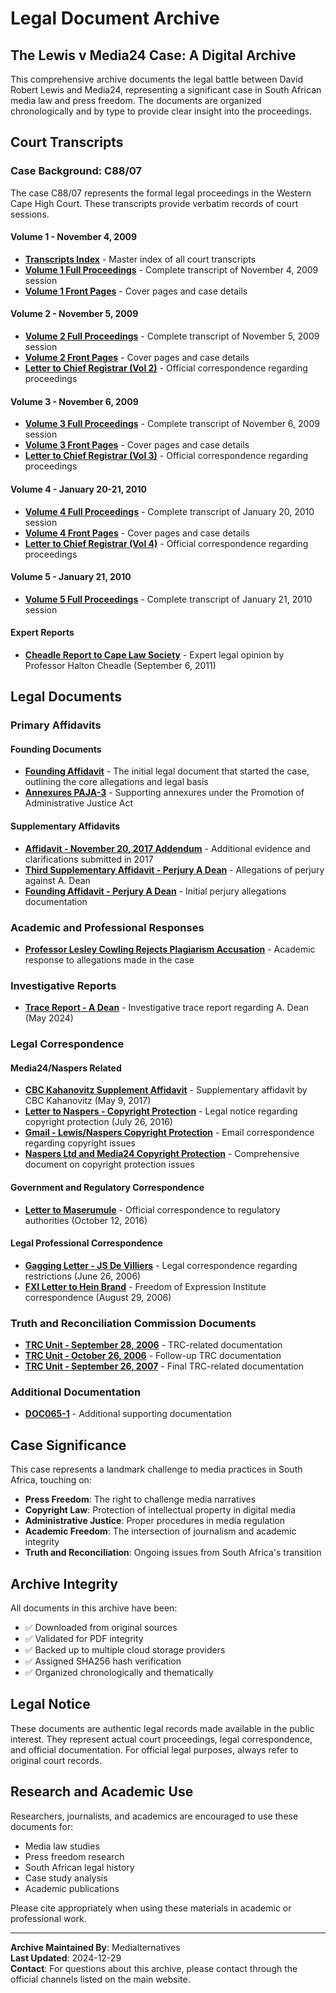 # Legal Document Archive

## The Lewis v Media24 Case: A Digital Archive

This comprehensive archive documents the legal battle between David Robert Lewis and Media24, representing a significant case in South African media law and press freedom. The documents are organized chronologically and by type to provide clear insight into the proceedings.

## Court Transcripts

### Case Background: C88/07
The case C88/07 represents the formal legal proceedings in the Western Cape High Court. These transcripts provide verbatim records of court sessions.

#### Volume 1 - November 4, 2009
- **[Transcripts Index](/legal-archive/court-transcripts/Transcripts-Index-1.pdf)** - Master index of all court transcripts
- **[Volume 1 Full Proceedings](/legal-archive/court-transcripts/C88-07-Vol_1-4-November-2009-1.pdf)** - Complete transcript of November 4, 2009 session
- **[Volume 1 Front Pages](/legal-archive/court-transcripts/C88-07-Vol_1-4-November-2009-FP-1.pdf)** - Cover pages and case details

#### Volume 2 - November 5, 2009
- **[Volume 2 Full Proceedings](/legal-archive/court-transcripts/C88-07-Vol_2-5-November-2009-1.pdf)** - Complete transcript of November 5, 2009 session
- **[Volume 2 Front Pages](/legal-archive/court-transcripts/C88-07-Vol_2-5-November-2009-FP-1.pdf)** - Cover pages and case details
- **[Letter to Chief Registrar (Vol 2)](/legal-archive/court-transcripts/C88-07-Vol_2-5-November-2009-Letter-to-the-Chief-Registrar-Head-o...-1.pdf)** - Official correspondence regarding proceedings

#### Volume 3 - November 6, 2009
- **[Volume 3 Full Proceedings](/legal-archive/court-transcripts/C88-07-Vol_3-6-November-2009-1.pdf)** - Complete transcript of November 6, 2009 session
- **[Volume 3 Front Pages](/legal-archive/court-transcripts/C88-07-Vol_3-6-November-2009-FP-1.pdf)** - Cover pages and case details
- **[Letter to Chief Registrar (Vol 3)](/legal-archive/court-transcripts/C88-07-Vol_3-6-November-2009-Letter-to-the-Chief-Registrar-Head-o...-1.pdf)** - Official correspondence regarding proceedings

#### Volume 4 - January 20-21, 2010
- **[Volume 4 Full Proceedings](/legal-archive/court-transcripts/C88-07-Vol_4-20-January-2010-1.pdf)** - Complete transcript of January 20, 2010 session
- **[Volume 4 Front Pages](/legal-archive/court-transcripts/C88-07-Vol_4-20-January-2010-FP-1.pdf)** - Cover pages and case details
- **[Letter to Chief Registrar (Vol 4)](/legal-archive/court-transcripts/C88-07-Vol_4-_-5-20-_-21-January-2010-Letter-to-the-Chief-Registrar...-1.pdf)** - Official correspondence regarding proceedings

#### Volume 5 - January 21, 2010
- **[Volume 5 Full Proceedings](/legal-archive/court-transcripts/C88-07-Vol_5-21-January-2010-1.pdf)** - Complete transcript of January 21, 2010 session

#### Expert Reports
- **[Cheadle Report to Cape Law Society](/legal-archive/court-transcripts/Cheadle-Report-to-Cape-Law-Society-6-September-2011-1.pdf)** - Expert legal opinion by Professor Halton Cheadle (September 6, 2011)

## Legal Documents

### Primary Affidavits

#### Founding Documents
- **[Founding Affidavit](/legal-archive/legal-documents/Founding-Affidavit.pdf)** - The initial legal document that started the case, outlining the core allegations and legal basis
- **[Annexures PAJA-3](/legal-archive/legal-documents/Annexures-PAJA-3.pdf)** - Supporting annexures under the Promotion of Administrative Justice Act

#### Supplementary Affidavits
- **[Affidavit - November 20, 2017 Addendum](/legal-archive/legal-documents/Affidavit-20-November-2017-Addendum-4.pdf)** - Additional evidence and clarifications submitted in 2017
- **[Third Supplementary Affidavit - Perjury A Dean](/legal-archive/legal-documents/Third-Supplementary-Affidavit-Perjury-A-Dean.pdf)** - Allegations of perjury against A. Dean
- **[Founding Affidavit - Perjury A Dean](/legal-archive/legal-documents/Founding-Affidavit-Perjury-A-Dean.pdf)** - Initial perjury allegations documentation

### Academic and Professional Responses
- **[Professor Lesley Cowling Rejects Plagiarism Accusation](/legal-archive/legal-documents/Associate-Professor-Lesley-Cowling-Rejects-Plagiarism-Accusation.pdf)** - Academic response to allegations made in the case

### Investigative Reports
- **[Trace Report - A Dean](/legal-archive/legal-documents/Trace-Report-A-Dean.pdf)** - Investigative trace report regarding A. Dean (May 2024)

### Legal Correspondence

#### Media24/Naspers Related
- **[CBC Kahanovitz Supplement Affidavit](/legal-archive/legal-documents/Supplement-Affidavit-CBC-Kahanovitz-9-MAY-2017-TUE.pdf)** - Supplementary affidavit by CBC Kahanovitz (May 9, 2017)
- **[Letter to Naspers - Copyright Protection](/legal-archive/legal-documents/LIT10153ZA00-Letter-to-Naspers-26.07.2016.pdf)** - Legal notice regarding copyright protection (July 26, 2016)
- **[Gmail - Lewis/Naspers Copyright Protection](/legal-archive/legal-documents/Gmail-FW-Lewis-_-Naspers-Copyright-protection.pdf)** - Email correspondence regarding copyright issues
- **[Naspers Ltd and Media24 Copyright Protection](/legal-archive/legal-documents/NASPERS-LTD-AND-MEDIA24-DIE-BURGER-COPYRIGHT-PROTECTION-IN-THE-NAME-OF....pdf)** - Comprehensive document on copyright protection issues

#### Government and Regulatory Correspondence
- **[Letter to Maserumule](/legal-archive/legal-documents/RWR-Letter-to-Maserumule-12.10.2016.pdf)** - Official correspondence to regulatory authorities (October 12, 2016)

#### Legal Professional Correspondence
- **[Gagging Letter - JS De Villiers](/legal-archive/legal-documents/Gagging-Letter-JS-De-Villiers-26-June-2006.pdf)** - Legal correspondence regarding restrictions (June 26, 2006)
- **[FXI Letter to Hein Brand](/legal-archive/legal-documents/Fxi-Letter-to-Hein-Brand-per-Jeenah-and-Delaney-29-Aug-2006.pdf)** - Freedom of Expression Institute correspondence (August 29, 2006)

### Truth and Reconciliation Commission Documents
- **[TRC Unit - September 28, 2006](/legal-archive/legal-documents/TRC-Unit-28-Sept-2006.pdf)** - TRC-related documentation
- **[TRC Unit - October 26, 2006](/legal-archive/legal-documents/TRC-Unit-26-Oct-2006.pdf)** - Follow-up TRC documentation
- **[TRC Unit - September 26, 2007](/legal-archive/legal-documents/TRC-Unit-26-Sept-2007.pdf)** - Final TRC-related documentation

### Additional Documentation
- **[DOC065-1](/legal-archive/legal-documents/DOC065-1.pdf)** - Additional supporting documentation

## Case Significance

This case represents a landmark challenge to media practices in South Africa, touching on:

- **Press Freedom**: The right to challenge media narratives
- **Copyright Law**: Protection of intellectual property in digital media
- **Administrative Justice**: Proper procedures in media regulation
- **Academic Freedom**: The intersection of journalism and academic integrity
- **Truth and Reconciliation**: Ongoing issues from South Africa's transition

## Archive Integrity

All documents in this archive have been:
- ✅ Downloaded from original sources
- ✅ Validated for PDF integrity
- ✅ Backed up to multiple cloud storage providers
- ✅ Assigned SHA256 hash verification
- ✅ Organized chronologically and thematically

## Legal Notice

These documents are authentic legal records made available in the public interest. They represent actual court proceedings, legal correspondence, and official documentation. For official legal purposes, always refer to original court records.

## Research and Academic Use

Researchers, journalists, and academics are encouraged to use these documents for:
- Media law studies
- Press freedom research
- South African legal history
- Case study analysis
- Academic publications

Please cite appropriately when using these materials in academic or professional work.

---

**Archive Maintained By**: Medialternatives  
**Last Updated**: 2024-12-29  
**Contact**: For questions about this archive, please contact through the official channels listed on the main website.